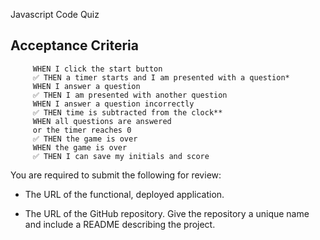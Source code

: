 Javascript Code Quiz


## Acceptance Criteria

```
     WHEN I click the start button
     ✅ THEN a timer starts and I am presented with a question*
     WHEN I answer a question
     ✅ THEN I am presented with another question
     WHEN I answer a question incorrectly
     ✅ THEN time is subtracted from the clock**
     WHEN all questions are answered 
     or the timer reaches 0
     ✅ THEN the game is over
     WHEN the game is over
     ✅ THEN I can save my initials and score
```

You are required to submit the following for review:

* The URL of the functional, deployed application.

* The URL of the GitHub repository. Give the repository a unique name and include a README describing the project.

